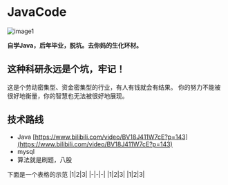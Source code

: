 # JavaCode
![image1](https://gimg2.baidu.com/image_search/src=http%3A%2F%2Fwww.chinapoesy.com%2FUploadFiles%2FPoesy%2F20191018_4b51fb80-b920-47fd-bb3e-6d98937c115a.jpg&refer=http%3A%2F%2Fwww.chinapoesy.com&app=2002&size=f9999,10000&q=a80&n=0&g=0n&fmt=jpeg?sec=1641295223&t=92eccb66e10beb15d3cb2ee402540c91)

**自学Java，后年毕业，脱坑。去你妈的生化环材。**
## 这种科研永远是个坑，牢记！
这是个劳动密集型、资金密集型的行业，有人有钱就会有结果。
你的努力不能被很好地衡量，你的智慧也无法被很好地展现。
## 技术路线
- Java  [https://www.bilibili.com/video/BV18J411W7cE?p=143](https://www.bilibili.com/video/BV18J411W7cE?p=143)
- mysql
- 算法就是刷题，八股

下面是一个表格的示范
|1|2|3|
|-|-|-|
|1|2|3|
|1|2|3|


